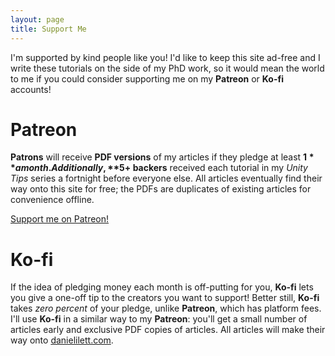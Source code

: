 ```yaml
---
layout: page
title: Support Me
---
```


I'm supported by kind people like you! I'd like to keep this site ad-free and I write these tutorials on the side of my PhD work, so it would mean the world to me if you could consider supporting me on my **Patreon** or **Ko-fi** accounts!

# Patreon

**Patrons** will receive **PDF versions** of my articles if they pledge at least **$1** a month. Additionally, **$5+ backers** received each tutorial in my *Unity Tips* series a fortnight before everyone else. All articles eventually find their way onto this site for free; the PDFs are duplicates of existing articles for convenience offline.

<div markdown="0">
    <a href="https://www.patreon.com/bePatron?u=1011297" id="patreon-button-link" target="_blank">
    <div class="patreon-button">
        <i class="fab fa-patreon patreon-icon"></i>Support me on Patreon!
    </div>
    </a>
</div>

# Ko-fi

If the idea of pledging money each month is off-putting for you, **Ko-fi** lets you give a one-off tip to the creators you want to support! Better still, **Ko-fi** takes *zero percent* of your pledge, unlike **Patreon**, which has platform fees. I'll use **Ko-fi** in a similar way to my **Patreon**: you'll get a small number of articles early and exclusive PDF copies of articles. All articles will make their way onto [danielilett.com](https://danielilett.com/).

<div markdown="0">
    <script type='text/javascript' src='https://ko-fi.com/widgets/CounterWidget.js'>
    </script>
    <script type='text/javascript'>
        counterwidget.init('M4M2190VC');
        counterwidget.draw();
    </script>
</div>

<!--
<div markdown="0">
    <script type='text/javascript' src='https://ko-fi.com/widgets/widget_2.js'></script>
    <script type='text/javascript'>
        kofiwidget2.init('Support Me on Ko-fi', '#3828e0', 'danielilett');
        kofiwidget2.draw();
    </script>
</div>
-->

